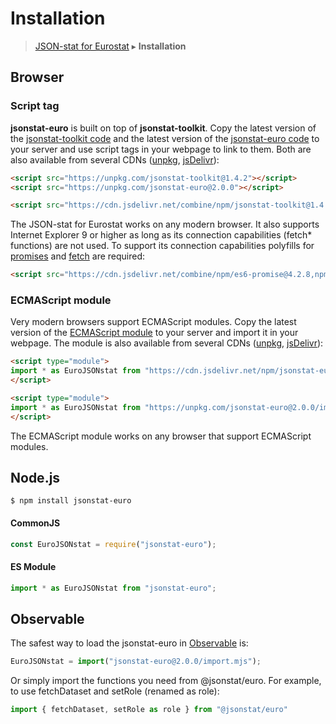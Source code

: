 # Installation

> [JSON-stat for Eurostat](https://github.com/jsonstat/euro/blob/master/README.md) ▸ **Installation**

## Browser

### Script tag

<strong>jsonstat-euro</strong> is built on top of <strong>jsonstat-toolkit</strong>. Copy the latest version of the [jsonstat-toolkit code](https://raw.githubusercontent.com/jsonstat/toolkit/master/iife.js) and the latest version of the [jsonstat-euro code](https://raw.githubusercontent.com/jsonstat/euro/master/iife.js) to your server and use script tags in your webpage to link to them. Both are also available from several CDNs ([unpkg](https://unpkg.com), [jsDelivr](https://www.jsdelivr.com/)):

```html
<script src="https://unpkg.com/jsonstat-toolkit@1.4.2"></script>
<script src="https://unpkg.com/jsonstat-euro@2.0.0"></script>
```

```html
<script src="https://cdn.jsdelivr.net/combine/npm/jsonstat-toolkit@1.4.2,npm/jsonstat-euro@2.0.0"></script>
```

The JSON-stat for Eurostat works on any modern browser. It also supports Internet Explorer 9 or higher as long as its connection capabilities (fetch* functions) are not used. To support its connection capabilities polyfills for [promises](https://developer.mozilla.org/en-US/docs/Web/JavaScript/Reference/Global_Objects/Promise) and [fetch](https://developer.mozilla.org/en-US/docs/Web/API/Fetch_API) are required:

```html
<script src="https://cdn.jsdelivr.net/combine/npm/es6-promise@4.2.8,npm/whatwg-fetch@3.0.0,npm/jsonstat-toolkit@1.4.2,npm/jsonstat-euro@2.0.0"></script>
```

### ECMAScript module

Very modern browsers support ECMAScript modules. Copy the latest version of the [ECMAScript module](https://raw.githubusercontent.com/jsonstat/euro/master/import.mjs) to your server and import it in your webpage. The module is also available from several CDNs ([unpkg](https://unpkg.com), [jsDelivr](https://www.jsdelivr.com/)):

```html
<script type="module">
import * as EuroJSONstat from "https://cdn.jsdelivr.net/npm/jsonstat-euro@2.0.0/import.mjs";
</script>
```

```html
<script type="module">
import * as EuroJSONstat from "https://unpkg.com/jsonstat-euro@2.0.0/import.mjs";
</script>
```

The ECMAScript module works on any browser that support ECMAScript modules.

## Node.js

```
$ npm install jsonstat-euro
```

#### CommonJS

```js
const EuroJSONstat = require("jsonstat-euro");
```

#### ES Module

```js
import * as EuroJSONstat from "jsonstat-euro";
```

## Observable

The safest way to load the jsonstat-euro in [Observable](https://observablehq.com/) is:

```js
EuroJSONstat = import("jsonstat-euro@2.0.0/import.mjs");
```

Or simply import the functions you need from @jsonstat/euro. For example, to use fetchDataset and setRole (renamed as role):

```js
import { fetchDataset, setRole as role } from "@jsonstat/euro"
```
